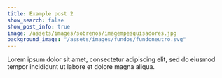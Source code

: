 ```yaml
---
title: Example post 2
show_search: false
show_post_info: true
image: /assets/images/sobrenos/imagempesquisadores.jpg
background_image: "/assets/images/fundos/fundoneutro.svg"
---
```


Lorem ipsum dolor sit amet, consectetur adipiscing elit, sed do eiusmod tempor incididunt ut labore et dolore magna aliqua.
